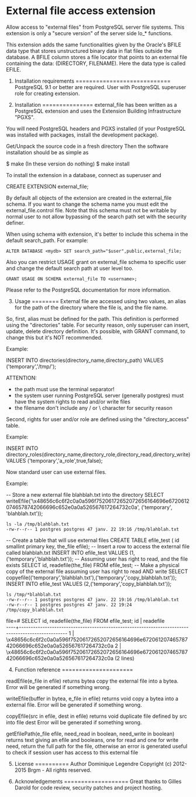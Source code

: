 External file access extension
==============================

Allow access to "external files" from PostgreSQL server file systems.
This extension is only a "secure version" of the server side lo_* functions.

This extension adds the same functionalities given by the Oracle's BFILE data
type that stores unstructured binary data in flat files outside the database.
A BFILE column stores a file locator that points to an external file containing
the data: (DIRECTORY, FILENAME). Here the data type is called EFILE.


1. Installation requirements
============================
PostgreSQL 9.1 or better are required.
User with PostgreSQL superuser role for creating extension.

2. Installation
===============
external_file has been written as a PostgreSQL extension and uses the Extension
Building Infrastructure "PGXS".

You will need PostgreSQL headers and PGXS installed (if your PostgreSQL was
installed with packages, install the development package).

Get/Unpack the source code in a fresh directory Then the software installation
should be as simple as

  $ make (In these version do nothing)
  $ make install

To install the extension in a database, connect as superuser and

  CREATE EXTENSION external_file;

By default all objects of the extension are created in the external_file schema.
If you want to change the schema name you must edit the external_file.control
file. Note that this schema must not be writable by normal user to not allow
bypassing of the search path set with the security definer.


When using schema with extension, it's better to include this schema in the
default search_path. For example:

	ALTER DATABASE <mydb> SET search_path="$user",public,external_file;

Also you can restrict USAGE grant on external_file schema to specific user and
change the default search path at user level too.

	GRANT USAGE ON SCHEMA external_file TO <username>;

Please refer to the PostgreSQL documentation for more information.


3. Usage
========
External file are accessed using two values, an alias for the path of the
directory where the file is, and the file name.

So, first, alias must be defined for the path. This definition is performed
using the "directories" table. For security reason, only superuser can insert,
update, delete directory definition. It's possible, with GRANT command, to
change this but it's NOT recommended.

Example:

  INSERT INTO directories(directory_name,directory_path) VALUES ('temporary','/tmp/');

ATTENTION:
 * the path must use the terminal separator!
 * the system user running PostgreSQL server (generally postgres) must have the
   system rights to read and/or write files
 * the filename don't include any / or \ character for security reason

Second, rights for user and/or role are defined using the "directory_access"
table.

Example:

  INSERT INTO directory_roles(directory_name,directory_role,directory_read,directory_write) VALUES ('temporary','a_role',true,false);

Now standard user can use external files.

Example:

  -- Store a new external file blahblah.txt into the directory
  SELECT writeEfile('\x48656c6c6f2c0a0a596f75206172652072656164696e67206120746578742066696c652e0a0a526567617264732c0a', ('temporary', 'blahblah.txt'));

	ls -la /tmp/blahblah.txt 
	-rw-r--r-- 1 postgres postgres 47 janv. 22 19:16 /tmp/blahblah.txt

  -- Create a table that will use external files
  CREATE TABLE efile_test ( id smallint primary key, the_file efile);
  -- Insert a row to access the external file called blahblah.txt
  INSERT INTO efile_test VALUES (1,('temporary','blahblah.txt'));
  -- Assuming user has right to read, and the file exists
  SELECT id, readefile(the_file) FROM efile_test;
  -- Make a physical copy of the external file assuming user has right to read AND write
  SELECT copyefile(('temporary','blahblah.txt'),('temporary','copy_blahblah.txt'));
  INSERT INTO efile_test VALUES (2,('temporary','copy_blahblah.txt'));

	ls /tmp/*blahblah.txt
	-rw-r--r-- 1 postgres postgres 47 janv. 22 19:16 /tmp/blahblah.txt
	-rw-r--r-- 1 postgres postgres 47 janv. 22 19:24 /tmp/copy_blahblah.txt

  file=# SELECT id, readefile(the_file) FROM efile_test;
   id |                                            readefile                                             
  ----+--------------------------------------------------------------------------------------------------
    1 | \x48656c6c6f2c0a0a596f75206172652072656164696e67206120746578742066696c652e0a0a526567617264732c0a
    2 | \x48656c6c6f2c0a0a596f75206172652072656164696e67206120746578742066696c652e0a0a526567617264732c0a
  (2 lines)
 

4. Function reference
=====================

readEfile(e_file in efile) returns bytea
  copy the external file into a bytea.
  Error will be generated if something wrong.

writeEfile(buffer in bytea, e_file in efile) returns void
  copy a bytea into a external file.
  Error will be generated if something wrong.

copyEfile(src in efile, dest in efile) returns void
  duplicate file defined by src into file dest
  Error will be generated if something wrong.

getEfilePath(e_file efile, need_read in boolean, need_write in boolean) returns text
  giving an efile and booleans, one for read and one for write need, return the
  full path for the file, otherwise an error is generated 
  useful to check if session user has access to this external file

5. License
==========
  Author Dominique Legendre
  Copyright (c) 2012-2015 Brgm - All rights reserved.

6. Acknowledgements
===================
Great thanks to Gilles Darold for code review, security patches and project hosting.

